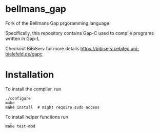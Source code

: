 # bellmans_gap
Fork of the Bellmans Gap prgoramming language

Specifically, this repository contains Gap-C used to compile programs written in Gap-L

Checkout BiBiServ for more details
https://bibiserv.cebitec.uni-bielefeld.de/gapc

# Installation

To install the compiler, run
```
./configure
make
make install  # might require sudo access
```

To install helper functions run
```
make test-mod
```
